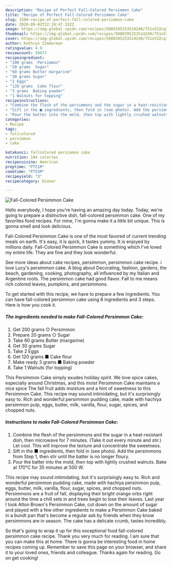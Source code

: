 ```yaml
---
description: "Recipe of Perfect Fall-Colored Persimmon Cake"
title: "Recipe of Perfect Fall-Colored Persimmon Cake"
slug: 1580-recipe-of-perfect-fall-colored-persimmon-cake
date: 2020-09-03T22:19:47.532Z
image: https://img-global.cpcdn.com/recipes/5088395253514240/751x532cq70/fall-colored-persimmon-cake-recipe-main-photo.jpg
thumbnail: https://img-global.cpcdn.com/recipes/5088395253514240/751x532cq70/fall-colored-persimmon-cake-recipe-main-photo.jpg
cover: https://img-global.cpcdn.com/recipes/5088395253514240/751x532cq70/fall-colored-persimmon-cake-recipe-main-photo.jpg
author: Kathryn Zimmerman
ratingvalue: 4.9
reviewcount: 39473
recipeingredient:
- "200 grams  Persimmon"
- "20 grams  Sugar"
- "60 grams Butter margarine"
- "30 grams Sugar"
- "2 Eggs"
- "120 grams  Cake flour"
- "3 grams  Baking powder"
- "1 Walnuts for topping"
recipeinstructions:
- "Combine the flesh of the persimmons and the sugar in a heat-resistant dish, then microwave for 7 minutes. (Take it out every minute and stir.) Let cool. This will improve the texture and concentrate the sweetness."
- "Sift in the ■ ingredients, then fold in (see photo). Add the persimmons from Step 1, then stir until the batter is no longer floury."
- "Pour the batter into the mold, then top with lightly crushed walnuts. Bake at 170°C for 35 minutes at 500 W."
categories:
- Recipe
tags:
- fallcolored
- persimmon
- cake

katakunci: fallcolored persimmon cake 
nutrition: 184 calories
recipecuisine: American
preptime: "PT21M"
cooktime: "PT55M"
recipeyield: "3"
recipecategory: Dinner

---
```



![Fall-Colored Persimmon Cake](https://img-global.cpcdn.com/recipes/5088395253514240/751x532cq70/fall-colored-persimmon-cake-recipe-main-photo.jpg)

Hello everybody, I hope you're having an amazing day today. Today, we're going to prepare a distinctive dish, fall-colored persimmon cake. One of my favorites food recipes. For mine, I'm gonna make it a little bit unique. This is gonna smell and look delicious.

Fall-Colored Persimmon Cake is one of the most favored of current trending meals on earth. It's easy, it is quick, it tastes yummy. It is enjoyed by millions daily. Fall-Colored Persimmon Cake is something which I've loved my entire life. They are fine and they look wonderful.

See more ideas about cake recipes, persimmon, persimmon cake recipe. i love Lucy&#39;s persimmon cake. A blog about Decorating, fashion, gardens, the beach, gardening, cooking, photography, all influenced by my Italian and Argentine roots. The persimmon cake had good flavor. Fall to me means rich colored leaves, pumpkins, and persimmons.


To get started with this recipe, we have to prepare a few ingredients. You can have fall-colored persimmon cake using 8 ingredients and 3 steps. Here is how you cook it.

<!--inarticleads1-->

##### The ingredients needed to make Fall-Colored Persimmon Cake:

1. Get 200 grams ○ Persimmon
1. Prepare 20 grams ○ Sugar
1. Take 60 grams Butter (margarine)
1. Get 30 grams Sugar
1. Take 2 Eggs
1. Get 120 grams ■ Cake flour
1. Make ready 3 grams ■ Baking powder
1. Take 1 Walnuts (for topping)


This Persimmon Cake simply exudes holiday spirit. We love spice cakes, especially around Christmas, and this moist Persimmon Cake maintains a nice spice The fall fruit adds moisture and a hint of sweetness to this Persimmon Cake. This recipe may sound intimidating, but it&#39;s surprisingly easy to. Rich and wonderful persimmon pudding cake, made with hachiya persimmon pulp, eggs, butter, milk, vanilla, flour, sugar, spices, and chopped nuts. 

<!--inarticleads2-->

##### Instructions to make Fall-Colored Persimmon Cake:

1. Combine the flesh of the persimmons and the sugar in a heat-resistant dish, then microwave for 7 minutes. (Take it out every minute and stir.) Let cool. This will improve the texture and concentrate the sweetness.
1. Sift in the ■ ingredients, then fold in (see photo). Add the persimmons from Step 1, then stir until the batter is no longer floury.
1. Pour the batter into the mold, then top with lightly crushed walnuts. Bake at 170°C for 35 minutes at 500 W.


This recipe may sound intimidating, but it&#39;s surprisingly easy to. Rich and wonderful persimmon pudding cake, made with hachiya persimmon pulp, eggs, butter, milk, vanilla, flour, sugar, spices, and chopped nuts. Persimmons are a fruit of fall, displaying their bright orange orbs right around the time a chill sets in and trees begin to lose their leaves. Last year I took Alton Brown&#39;s Persimmon Cake, cut down on the amount of sugar and played with a few other ingredients to make a Persimmon Cake baked in a bundt pan that&#39;s become a regular ask by friends when they know persimmons are in season. The cake has a delicate crumb, tastes incredibly. 

So that's going to wrap it up for this exceptional food fall-colored persimmon cake recipe. Thank you very much for reading. I am sure that you can make this at home. There is gonna be interesting food in home recipes coming up. Remember to save this page on your browser, and share it to your loved ones, friends and colleague. Thanks again for reading. Go on get cooking!
